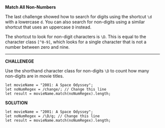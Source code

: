 **Match All Non-Numbers**

The last challenge showed how to search for digits using the shortcut `\d` with a lowercase `d`. You can also search for non-digits using a similar shortcut that uses an uppercase `D` instead.

The shortcut to look for non-digit characters is `\D`. This is equal to the character class `[^0-9]`, which looks for a single character that is not a number between zero and nine.

---------------------

**CHALLENEGE**

Use the shorthand character class for non-digits `\D` to count how many non-digits are in movie titles.

```
let movieName = "2001: A Space Odyssey";
let noNumRegex = /change/; // Change this line
let result = movieName.match(noNumRegex).length;

```

**SOLUTION**

```
let movieName = "2001: A Space Odyssey";
let noNumRegex = /\D/g; // Change this line
let result = movieName.match(noNumRegex).length;

```
